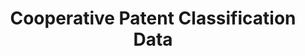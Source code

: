 ---
bigquery: https://console.cloud.google.com/bigquery?p=patents-public-data&d=cpc&page=dataset
citation: '“Cooperative Patent Classification” by the EPO and USPTO, for public use. '
contributors: EPO, USPTO
cost: None
description: Cooperative Patent Classification Data contains the scheme and definitions
  of the Cooperative Patent Classification system for classifying patent documents.
  The CPC is the result of a partnership between the EPO and the USPTO in their joint
  effort to develop a common, internationally compatible classification system for
  technical documents, in particular patent publications, which will be used by both
  offices in the patent granting process
documentation: https://www.cooperativepatentclassification.org/cpcSchemeAndDefinitions
last_edit: Mon, 04 Apr 2022 19:07:06 GMT
location: https://www.cooperativepatentclassification.org/index
maintained_by: USPTO, EPO
schema_fields: '[''application_references'', ''residualReferences'', ''synonyms'',
  ''notAllocatable'', ''applicationReferences'', ''breakdown_code'', ''residual_references'',
  ''ipc_concordant'', ''limitingReferences'', ''additional_only'', ''definition'',
  ''title_full'', ''ipcConcordant'', ''child_groups'', ''status'', ''children'', ''dateRevised'',
  ''parents'', ''childGroups'', ''glossary'', ''not_allocatable'', ''symbol'', ''title_part'',
  ''informativeReferences'', ''level'', ''breakdownCode'', ''informative_references'',
  ''titleFull'', ''sizeCache'', ''titlePart'', ''date_revised'', ''limiting_references'']'
shortname: cooperative_patent_classification
tags:
- patents
- science
title: Cooperative Patent Classification Data
uuid: 984374a7-16e9-4b35-9445-458daceb01bf
---
